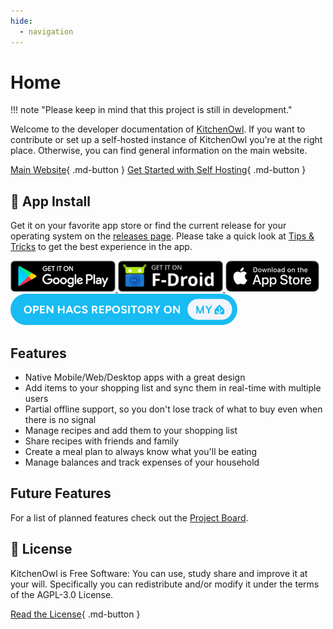 ```yaml
---
hide:
  - navigation
---
```


# Home
!!! note "Please keep in mind that this project is still in development."

Welcome to the developer documentation of [KitchenOwl](https://kitchenowl.org). If you want to contribute or set up a self-hosted instance of KitchenOwl you're at the right place. Otherwise, you can find general information on the main website.

[Main Website](https://kitchenowl.org){ .md-button }
[Get Started with Self Hosting](./self-hosting/index.md){ .md-button }

## :robot: App Install

Get it on your favorite app store or find the current release for your operating system on the [releases page](https://github.com/TomBursch/kitchenowl/releases).
Please take a quick look at [Tips & Tricks](./Tips-&-Tricks/index.md) to get the best experience in the app.

<a href='https://play.google.com/store/apps/details?id=com.tombursch.kitchenowl'>
    <img alt='Get it on Google Play' src='./img/badges/playstore.png' style="height:50px" />
</a>
<a href='https://f-droid.org/packages/com.tombursch.kitchenowl/'>
    <img alt='Get it on F-Droid' src='./img/badges/f-droid.png' style="height:50px" />
</a>
<a href='https://apps.apple.com/app/kitchenowl/id1557453670'>
    <img alt='Get it on the AppStore' src='./img/badges/appstore.png' style="height:50px" />
</a>
<a href='https://my.home-assistant.io/redirect/hacs_repository/?owner=TomBursch&repository=kitchenowl-ha&category=integration'>
    <img alt='Get it on the Home Assistant Community Store' src='./img/badges/hacs_repository.svg' height="50" />
</a>

## Features

- Native Mobile/Web/Desktop apps with a great design
- Add items to your shopping list and sync them in real-time with multiple users
- Partial offline support, so you don't lose track of what to buy even when there is no signal
- Manage recipes and add them to your shopping list
- Share recipes with friends and family
- Create a meal plan to always know what you'll be eating
- Manage balances and track expenses of your household

## Future Features

For a list of planned features check out the [Project Board](https://github.com/users/TomBursch/projects/1).

## 📜 License

KitchenOwl is Free Software: You can use, study share and improve it at your will. Specifically you can redistribute and/or modify it under the terms of the AGPL-3.0 License.

[Read the License](https://github.com/TomBursch/kitchenowl/blob/main/LICENSE){ .md-button }
